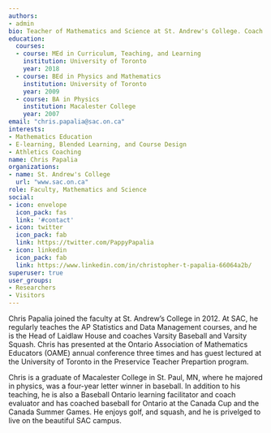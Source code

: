 ```yaml
---
authors:
- admin
bio: Teacher of Mathematics and Science at St. Andrew's College. Coach Varisty Baseball and Squash. Baseball Ontario Learning Facilitator and Evaluator.
education:
  courses:
  - course: MEd in Curriculum, Teaching, and Learning
    institution: University of Toronto
    year: 2018
  - course: BEd in Physics and Mathematics
    institution: University of Toronto
    year: 2009
  - course: BA in Physics
    institution: Macalester College
    year: 2007
email: "chris.papalia@sac.on.ca"
interests:
- Mathematics Education
- E-learning, Blended Learning, and Course Design
- Athletics Coaching
name: Chris Papalia
organizations:
- name: St. Andrew's College
  url: "www.sac.on.ca"
role: Faculty, Mathematics and Science
social:
- icon: envelope
  icon_pack: fas
  link: '#contact'
- icon: twitter
  icon_pack: fab
  link: https://twitter.com/PappyPapalia
- icon: linkedin
  icon_pack: fab
  link: https://www.linkedin.com/in/christopher-t-papalia-66064a2b/
superuser: true
user_groups:
- Researchers
- Visitors
---
```


Chris Papalia joined the faculty at St. Andrew’s College in 2012. At SAC, he regularly teaches the AP Statistics and Data Management courses, and he is the Head of Laidlaw House and coaches Varsity Baseball and Varsity Squash. Chris has presented at the Ontario Association of Mathematics Educators (OAME) annual conference three times and has guest lectured at the University of Toronto in the Preservice Teacher Prepartion program. 

Chris is a graduate of Macalester College in St. Paul, MN, where he majored in physics, was a four-year letter winner in baseball. In addition to his teaching, he is also a Baseball Ontario learning facilitator and coach evaluator and has coached baseball for Ontario at the Canada Cup and the Canada Summer Games. He enjoys golf, and squash, and he is privelged to live on the beautiful SAC campus.
